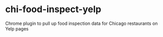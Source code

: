 # chi-food-inspect-yelp
Chrome plugin to pull up food inspection data for Chicago restaurants on Yelp pages
